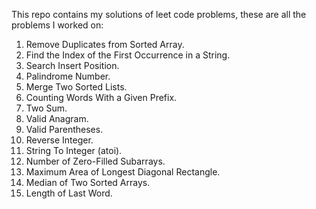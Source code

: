 This repo contains my solutions of leet code problems, these are all the problems I worked on:  
001. Remove Duplicates from Sorted Array.  
002. Find the Index of the First Occurrence in a String.  
003. Search Insert Position.  
004. Palindrome Number.  
005. Merge Two Sorted Lists.  
006. Counting Words With a Given Prefix.  
007. Two Sum.  
008. Valid Anagram.  
009. Valid Parentheses.  
010. Reverse Integer.  
011. String To Integer (atoi).  
012. Number of Zero-Filled Subarrays.  
013. Maximum Area of Longest Diagonal Rectangle.  
014. Median of Two Sorted Arrays.  
015. Length of Last Word.  
